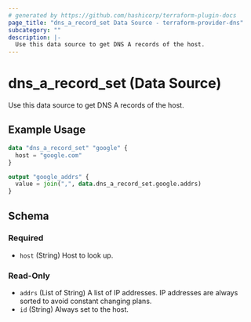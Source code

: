 ```yaml
---
# generated by https://github.com/hashicorp/terraform-plugin-docs
page_title: "dns_a_record_set Data Source - terraform-provider-dns"
subcategory: ""
description: |-
  Use this data source to get DNS A records of the host.
---
```


# dns_a_record_set (Data Source)

Use this data source to get DNS A records of the host.

## Example Usage

```terraform
data "dns_a_record_set" "google" {
  host = "google.com"
}

output "google_addrs" {
  value = join(",", data.dns_a_record_set.google.addrs)
}
```

<!-- schema generated by tfplugindocs -->
## Schema

### Required

- `host` (String) Host to look up.

### Read-Only

- `addrs` (List of String) A list of IP addresses. IP addresses are always sorted to avoid constant changing plans.
- `id` (String) Always set to the host.


